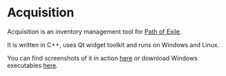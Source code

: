 # Acquisition

Acquisition is an inventory management tool for [Path of Exile](https://www.pathofexile.com/).

It is written in C++, uses Qt widget toolkit and runs on Windows and Linux.

You can find screenshots of it in action [here](http://imgur.com/a/So5Mk) or download Windows executables [here](https://github.com/xyzz/acquisition/releases).